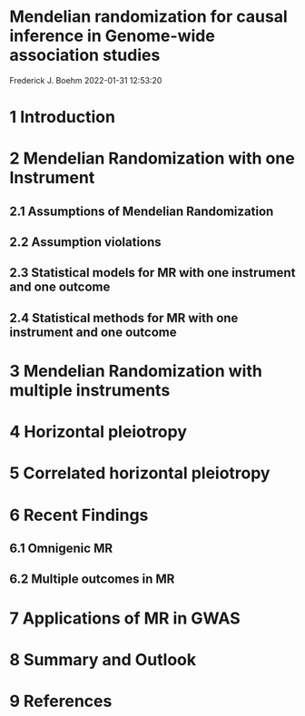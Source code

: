 Mendelian randomization for causal inference in Genome-wide association
studies
================
Frederick J. Boehm
2022-01-31 12:53:20

# 1 Introduction

# 2 Mendelian Randomization with one Instrument

## 2.1 Assumptions of Mendelian Randomization

## 2.2 Assumption violations

## 2.3 Statistical models for MR with one instrument and one outcome

## 2.4 Statistical methods for MR with one instrument and one outcome

# 3 Mendelian Randomization with multiple instruments

# 4 Horizontal pleiotropy

# 5 Correlated horizontal pleiotropy

# 6 Recent Findings

## 6.1 Omnigenic MR

## 6.2 Multiple outcomes in MR

# 7 Applications of MR in GWAS

# 8 Summary and Outlook

# 9 References
